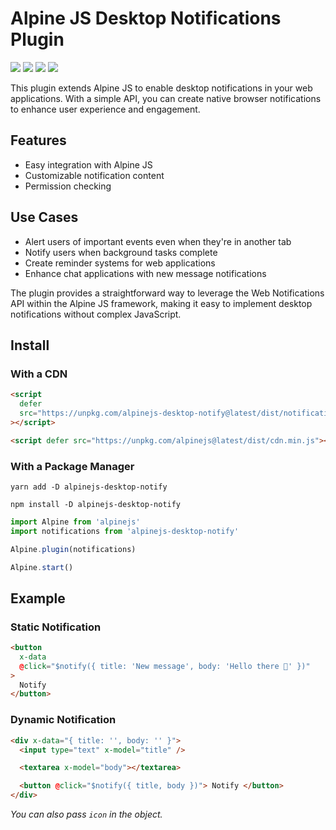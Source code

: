 # Alpine JS Desktop Notifications Plugin

![](https://img.shields.io/bundlephobia/min/alpinejs-desktop-notify)
![](https://img.shields.io/npm/v/alpinejs-desktop-notify)
![](https://img.shields.io/npm/dt/alpinejs-desktop-notify)
![](https://img.shields.io/github/license/markmead/alpinejs-desktop-notifications)

This plugin extends Alpine JS to enable desktop notifications in your web
applications. With a simple API, you can create native browser notifications to
enhance user experience and engagement.

## Features

- Easy integration with Alpine JS
- Customizable notification content
- Permission checking

## Use Cases

- Alert users of important events even when they're in another tab
- Notify users when background tasks complete
- Create reminder systems for web applications
- Enhance chat applications with new message notifications

The plugin provides a straightforward way to leverage the Web Notifications API
within the Alpine JS framework, making it easy to implement desktop
notifications without complex JavaScript.

## Install

### With a CDN

```html
<script
  defer
  src="https://unpkg.com/alpinejs-desktop-notify@latest/dist/notifications.min.js"
></script>

<script defer src="https://unpkg.com/alpinejs@latest/dist/cdn.min.js"></script>
```

### With a Package Manager

```shell
yarn add -D alpinejs-desktop-notify

npm install -D alpinejs-desktop-notify
```

```js
import Alpine from 'alpinejs'
import notifications from 'alpinejs-desktop-notify'

Alpine.plugin(notifications)

Alpine.start()
```

## Example

### Static Notification

```html
<button
  x-data
  @click="$notify({ title: 'New message', body: 'Hello there 👋' })"
>
  Notify
</button>
```

### Dynamic Notification

```html
<div x-data="{ title: '', body: '' }">
  <input type="text" x-model="title" />

  <textarea x-model="body"></textarea>

  <button @click="$notify({ title, body })"> Notify </button>
</div>
```

_You can also pass `icon` in the object._

